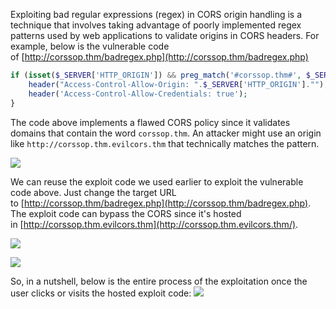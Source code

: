 Exploiting bad regular expressions (regex) in CORS origin handling is a technique that involves taking advantage of poorly implemented regex patterns used by web applications to validate origins in CORS headers. For example, below is the vulnerable code of [http://corssop.thm/badregex.php](http://corssop.thm/badregex.php)

```php
if (isset($_SERVER['HTTP_ORIGIN']) && preg_match('#corssop.thm#', $_SERVER['HTTP_ORIGIN'])) {
    header("Access-Control-Allow-Origin: ".$_SERVER['HTTP_ORIGIN']."");
    header('Access-Control-Allow-Credentials: true');
}
```

The code above implements a flawed CORS policy since it validates domains that contain the word `corssop.thm`. An attacker might use an origin like `http://corssop.thm.evilcors.thm` that technically matches the pattern.

![](Pasted%20image%2020250206131135.png)

We can reuse the exploit code we used earlier to exploit the vulnerable code above. Just change the target URL to [http://corssop.thm/badregex.php](http://corssop.thm/badregex.php). The exploit code can bypass the CORS since it's hosted in [http://corssop.thm.evilcors.thm](http://corssop.thm.evilcors.thm/).

![](Pasted%20image%2020250206131940.png)

![](Pasted%20image%2020250206132312.png)


So, in a nutshell, below is the entire process of the exploitation once the user clicks or visits the hosted exploit code:
	![](Pasted%20image%2020250206131239.png)
